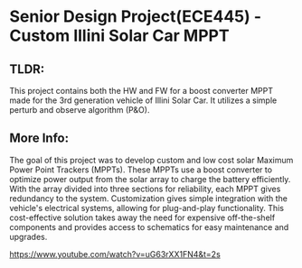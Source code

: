 # Senior Design Project(ECE445) - Custom Illini Solar Car MPPT

## TLDR:
This project contains both the HW and FW for a boost converter MPPT made for the 3rd generation vehicle of Illini Solar Car. It utilizes a simple perturb and observe algorithm (P&O).

## More Info: 
The goal of this project was to develop custom and low cost solar Maximum Power Point Trackers (MPPTs). These MPPTs use a boost converter to optimize power output from the solar array to charge the battery efficiently. With the array divided into three sections for reliability, each MPPT gives redundancy to the system. Customization gives simple integration with the vehicle's electrical systems, allowing for plug-and-play functionality. This cost-effective solution takes away the need for expensive off-the-shelf components and provides access to schematics for easy maintenance and upgrades. 

https://www.youtube.com/watch?v=uG63rXX1FN4&t=2s

